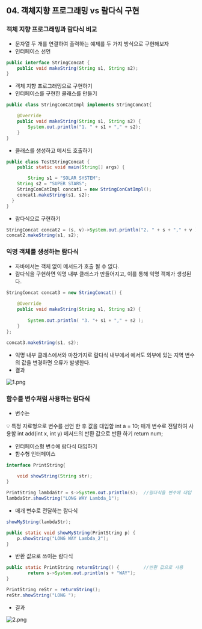 ## 04. 객체지향 프로그래밍 vs 람다식 구현

### 객체 지향 프로그래밍과 람다식 비교

- 문자열 두 개를 연결하여 출력하는 예제를 두 가지 방식으로 구현해보자
- 인터페이스 선언

```java
public interface StringConcat {
	public void makeString(String s1, String s2);
}
```

- 객체 지향 프로그래밍으로 구현하기
- 인터페이스를 구현한 클래스를 만들기

```java
public class StringConCatImpl implements StringConcat{

	@Override
	public void makeString(String s1, String s2) {
		System.out.println("1. " + s1 + "," + s2);
	}
}
```

- 클래스를 생성하고 메서드 호출하기

```java
public class TestStringConcat {
	public static void main(String[] args) {

		String s1 = "SOLAR SYSTEM";
    String s2 = "SUPER STARS";
    StringConCatImpl concat1 = new StringConCatImpl();
    concat1.makeString(s1, s2);
  }
}
```

- 람다식으로 구현하기

```java
StringConcat concat2 = (s, v)->System.out.println("2. " + s + "," + v ); //System.out.println(i);
concat2.makeString(s1, s2);
```

### 익명 객체룰 생성하는 람다식

- 자바에서는 객체 없이 메서드가 호출 될 수 없다.
- 람다식을 구현하면 익명 내부 클래스가 만들어지고, 이를 통해 익명 객체가 생성된다.

```java
StringConcat concat3 = new StringConcat() {
			
	@Override
	public void makeString(String s1, String s2) {
			
		System.out.println( "3. "+ s1 + "," + s2 );
	}
};
		
concat3.makeString(s1, s2);
```

- 익명 내부 클래스에서와 마찬가지로 람다식 내부에서 에서도 외부에 있는 지역 변수의 값을 변경하면 오류가 발생한다.
- 결과

![1.png](https://t1.daumcdn.net/cafeattach/1Dzpp/d13819092814d8cbb20a2a96ce94dc5b6c8a590f.png)

### 함수를 변수처럼 사용하는 람다식

- 변수는

<aside>
💡 특정 자료형으로 변수를 선언 한 후 값을 대입함   int a = 10;
매개 변수로 전달하여 사용함 		int add(int x, int y)
메서드의 반환 값으로 반환 하기		return num;

</aside>

- 인터페이스형 변수에 람다식 대입하기
- 함수형 인터페이스

```java
interface PrintString{
	
	void showString(String str);
}
```

```java
PrintString lambdaStr = s->System.out.println(s);  //람다식을 변수에 대입
lambdaStr.showString("LONG WAY Lambda_1");
```

- 매개 변수로 전달하는 람다식

```java
showMyString(lambdaStr); 

public static void showMyString(PrintString p) {
	p.showString("LONG WAY Lambda_2");
}
```

- 반환 값으로 쓰이는 람다식

```java
public static PrintString returnString() {         //반환 값으로 사용
		return s->System.out.println(s + "WAY");
}

PrintString reStr = returnString();  
reStr.showString("LONG ");
```

- 결과

![2.png](https://t1.daumcdn.net/cafeattach/1Dzpp/ee8680a5dfdc361a417f11bfe2268b54ec2e0d86)